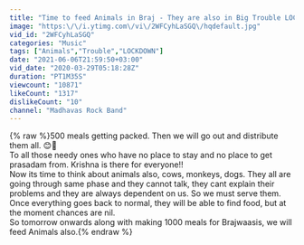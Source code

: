 ```yaml
---
title: "Time to feed Animals in Braj - They are also in Big Trouble LOCKDOWN"
image: "https:\/\/i.ytimg.com\/vi\/2WFCyhLaSGQ\/hqdefault.jpg"
vid_id: "2WFCyhLaSGQ"
categories: "Music"
tags: ["Animals","Trouble","LOCKDOWN"]
date: "2021-06-06T21:59:50+03:00"
vid_date: "2020-03-29T05:18:28Z"
duration: "PT1M35S"
viewcount: "10871"
likeCount: "1317"
dislikeCount: "10"
channel: "Madhavas Rock Band"
---
```

{% raw %}500 meals getting packed. Then we will go out and distribute them all. 😊🙏<br />To all those needy ones who have no place to stay and no place to get prasadam from. Krishna is there for everyone!!<br />Now its time to think about animals also, cows, monkeys, dogs. They all are going through same phase and they cannot talk, they cant explain their problems and they are always dependent on us. So we must serve them. Once everything goes back to normal, they will be able to find food, but at the moment chances are nil.<br />So tomorrow onwards along with making 1000 meals for Brajwaasis, we will feed Animals also.{% endraw %}
